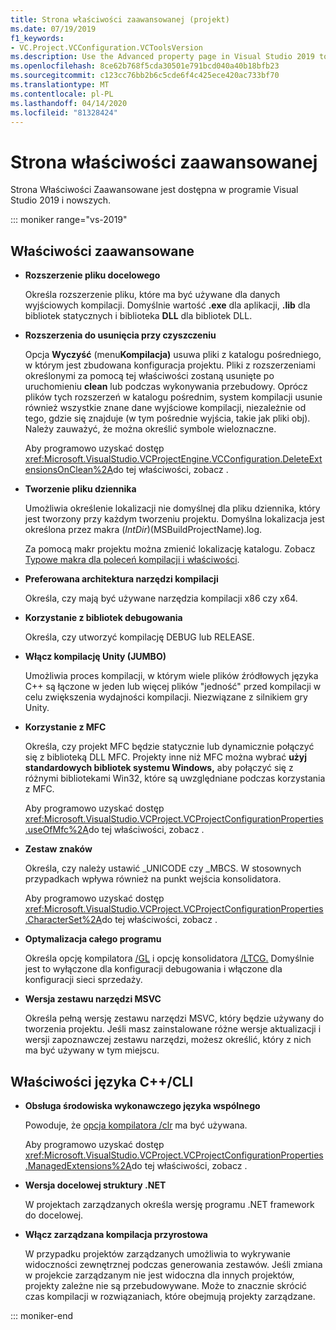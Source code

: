```yaml
---
title: Strona właściwości zaawansowanej (projekt)
ms.date: 07/19/2019
f1_keywords:
- VC.Project.VCConfiguration.VCToolsVersion
ms.description: Use the Advanced property page in Visual Studio 2019 to set various properties for C++ projects.
ms.openlocfilehash: 8ce62b768f5cda30501e791bcd040a40b18bfb23
ms.sourcegitcommit: c123cc76bb2b6c5cde6f4c425ece420ac733bf70
ms.translationtype: MT
ms.contentlocale: pl-PL
ms.lasthandoff: 04/14/2020
ms.locfileid: "81328424"
---
```

# <a name="advanced-property-page"></a>Strona właściwości zaawansowanej

Strona Właściwości Zaawansowane jest dostępna w programie Visual Studio 2019 i nowszych.

::: moniker range="vs-2019"

## <a name="advanced-properties"></a>Właściwości zaawansowane

- **Rozszerzenie pliku docelowego**

   Określa rozszerzenie pliku, które ma być używane dla danych wyjściowych kompilacji. Domyślnie wartość **.exe** dla aplikacji, **.lib** dla bibliotek statycznych i biblioteka **DLL** dla bibliotek DLL.

- **Rozszerzenia do usunięcia przy czyszczeniu**

   Opcja **Wyczyść** (menu**Kompilacja)** usuwa pliki z katalogu pośredniego, w którym jest zbudowana konfiguracja projektu. Pliki z rozszerzeniami określonymi za pomocą tej właściwości zostaną usunięte po uruchomieniu **clean** lub podczas wykonywania przebudowy. Oprócz plików tych rozszerzeń w katalogu pośrednim, system kompilacji usunie również wszystkie znane dane wyjściowe kompilacji, niezależnie od tego, gdzie się znajduje (w tym pośrednie wyjścia, takie jak pliki obj). Należy zauważyć, że można określić symbole wieloznaczne.

   Aby programowo uzyskać dostęp <xref:Microsoft.VisualStudio.VCProjectEngine.VCConfiguration.DeleteExtensionsOnClean%2A>do tej właściwości, zobacz .

- **Tworzenie pliku dziennika**

   Umożliwia określenie lokalizacji nie domyślnej dla pliku dziennika, który jest tworzony przy każdym tworzeniu projektu. Domyślna lokalizacja jest określona przez makra $(IntDir)$(MSBuildProjectName).log.

   Za pomocą makr projektu można zmienić lokalizację katalogu. Zobacz [Typowe makra dla poleceń kompilacji i właściwości](common-macros-for-build-commands-and-properties.md).

- **Preferowana architektura narzędzi kompilacji**

   Określa, czy mają być używane narzędzia kompilacji x86 czy x64.

- **Korzystanie z bibliotek debugowania**

   Określa, czy utworzyć kompilację DEBUG lub RELEASE.

- **Włącz kompilację Unity (JUMBO)**

   Umożliwia proces kompilacji, w którym wiele plików źródłowych języka C++ są łączone w jeden lub więcej plików "jedność" przed kompilacji w celu zwiększenia wydajności kompilacji. Niezwiązane z silnikiem gry Unity.

- **Korzystanie z MFC**

   Określa, czy projekt MFC będzie statycznie lub dynamicznie połączyć się z biblioteką DLL MFC. Projekty inne niż MFC można wybrać **użyj standardowych bibliotek systemu Windows,** aby połączyć się z różnymi bibliotekami Win32, które są uwzględniane podczas korzystania z MFC.

   Aby programowo uzyskać dostęp <xref:Microsoft.VisualStudio.VCProject.VCProjectConfigurationProperties.useOfMfc%2A>do tej właściwości, zobacz .

- **Zestaw znaków**

   Określa, czy należy ustawić _UNICODE czy _MBCS. W stosownych przypadkach wpływa również na punkt wejścia konsolidatora.

   Aby programowo uzyskać dostęp <xref:Microsoft.VisualStudio.VCProject.VCProjectConfigurationProperties.CharacterSet%2A>do tej właściwości, zobacz .

- **Optymalizacja całego programu**

   Określa opcję kompilatora [/GL](gl-whole-program-optimization.md) i opcję konsolidatora [/LTCG.](ltcg-link-time-code-generation.md) Domyślnie jest to wyłączone dla konfiguracji debugowania i włączone dla konfiguracji sieci sprzedaży.

- **Wersja zestawu narzędzi MSVC**

   Określa pełną wersję zestawu narzędzi MSVC, który będzie używany do tworzenia projektu. Jeśli masz zainstalowane różne wersje aktualizacji i wersji zapoznawczej zestawu narzędzi, możesz określić, który z nich ma być używany w tym miejscu.

## <a name="ccli-properties"></a>Właściwości języka C++/CLI

- **Obsługa środowiska wykonawczego języka wspólnego**

   Powoduje, że [opcja kompilatora /clr](clr-common-language-runtime-compilation.md) ma być używana.

   Aby programowo uzyskać dostęp <xref:Microsoft.VisualStudio.VCProject.VCProjectConfigurationProperties.ManagedExtensions%2A>do tej właściwości, zobacz .

- **Wersja docelowej struktury .NET**

   W projektach zarządzanych określa wersję programu .NET framework do docelowej.

- **Włącz zarządzana kompilacja przyrostowa**

   W przypadku projektów zarządzanych umożliwia to wykrywanie widoczności zewnętrznej podczas generowania zestawów. Jeśli zmiana w projekcie zarządzanym nie jest widoczna dla innych projektów, projekty zależne nie są przebudowywane. Może to znacznie skrócić czas kompilacji w rozwiązaniach, które obejmują projekty zarządzane.

::: moniker-end
